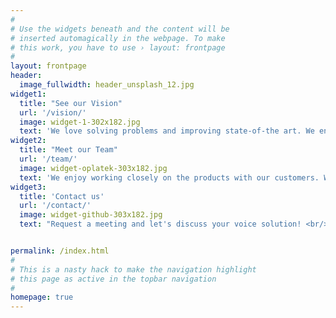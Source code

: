 ```yaml
---
#
# Use the widgets beneath and the content will be
# inserted automagically in the webpage. To make
# this work, you have to use › layout: frontpage
#
layout: frontpage
header:
  image_fullwidth: header_unsplash_12.jpg
widget1:
  title: "See our Vision"
  url: '/vision/'
  image: widget-1-302x182.jpg
  text: 'We love solving problems and improving state-of-the art. We enjoy delivering speech products because they are still rare, challenging and we can do it well.'
widget2:
  title: "Meet our Team"
  url: '/team/'
  image: widget-oplatek-303x182.jpg
  text: 'We enjoy working closely on the products with our customers. We easily integrate as professional software developers into your team and we are capable integrating not only our solutions but also team.<br/><br/>We are experts in the speech processing and cloud computing but before all exceptional coders. Learn our history!'
widget3:
  title: 'Contact us'
  url: '/contact/'
  image: widget-github-303x182.jpg
  text: "Request a meeting and let's discuss your voice solution! <br/>Let us customize for you: <ul><li>search in videos,</li><li>tailored speaker recognition,</li><li>speech-to-text with diacritics</li><li> or chatbot application. </li></ul>"


permalink: /index.html
#
# This is a nasty hack to make the navigation highlight
# this page as active in the topbar navigation
#
homepage: true
---
```

